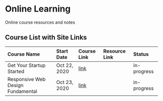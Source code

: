 # Online Learning

Online course resources and notes

## Course List with Site Links

| Course Name                       | Start Date   | Course Link  | Resource Link | Status      |
| :-------------------------------- | :----------- | :----------- | :------------ | :---------- |
| Get Your Startup Started          | Oct 22, 2020 | [link][gyss] |               | in-progress |
| Responsive Web Design Fundamental | Oct 23, 2020 | [link][rwdf] |               | in-progress |

<!-- addition links/urs/file paths -->
[gyss]: https://classroom.udacity.com/courses/ud806
[rwdf]: https://www.udacity.com/course/responsive-web-design-fundamentals--ud893
